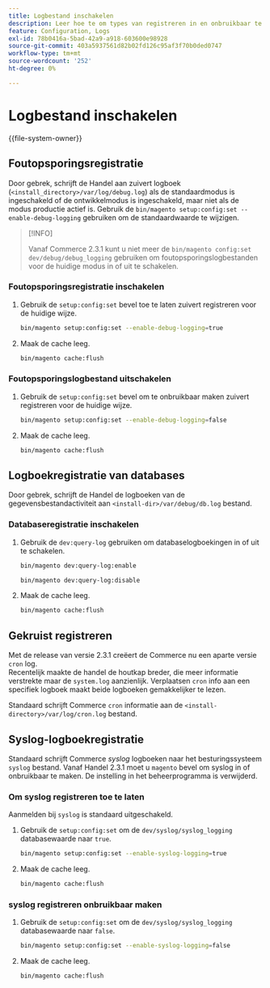```yaml
---
title: Logbestand inschakelen
description: Leer hoe te om types van registreren in en onbruikbaar te maken.
feature: Configuration, Logs
exl-id: 78b0416a-5bad-42a9-a918-603600e98928
source-git-commit: 403a5937561d82b02fd126c95af3f70b0ded0747
workflow-type: tm+mt
source-wordcount: '252'
ht-degree: 0%

---
```


# Logbestand inschakelen

{{file-system-owner}}

## Foutopsporingsregistratie

Door gebrek, schrijft de Handel aan zuivert logboek (`<install_directory>/var/log/debug.log`) als de standaardmodus is ingeschakeld of de ontwikkelmodus is ingeschakeld, maar niet als de modus productie actief is. Gebruik de `bin/magento setup:config:set --enable-debug-logging` gebruiken om de standaardwaarde te wijzigen.

>[!INFO]
>
>Vanaf Commerce 2.3.1 kunt u niet meer de `bin/magento config:set dev/debug/debug_logging` gebruiken om foutopsporingslogbestanden voor de huidige modus in of uit te schakelen.

### Foutopsporingsregistratie inschakelen

1. Gebruik de `setup:config:set` bevel toe te laten zuivert registreren voor de huidige wijze.

   ```bash
   bin/magento setup:config:set --enable-debug-logging=true
   ```

1. Maak de cache leeg.

   ```bash
   bin/magento cache:flush
   ```

### Foutopsporingslogbestand uitschakelen

1. Gebruik de `setup:config:set` bevel om te onbruikbaar maken zuivert registreren voor de huidige wijze.

   ```bash
   bin/magento setup:config:set --enable-debug-logging=false
   ```

1. Maak de cache leeg.

   ```bash
   bin/magento cache:flush
   ```

## Logboekregistratie van databases

Door gebrek, schrijft de Handel de logboeken van de gegevensbestandactiviteit aan `<install-dir>/var/debug/db.log` bestand.

### Databaseregistratie inschakelen

1. Gebruik de `dev:query-log` gebruiken om databaselogboekingen in of uit te schakelen.

   ```bash
   bin/magento dev:query-log:enable
   ```

   ```bash
   bin/magento dev:query-log:disable
   ```

1. Maak de cache leeg.

   ```bash
   bin/magento cache:flush
   ```

## Gekruist registreren

Met de release van versie 2.3.1 creëert de Commerce nu een aparte versie `cron` log. \
Recentelijk maakte de handel de houtkap breder, die meer informatie verstrekte maar de `system.log` aanzienlijk.
Verplaatsen `cron` info aan een specifiek logboek maakt beide logboeken gemakkelijker te lezen.

Standaard schrijft Commerce `cron` informatie aan de `<install-directory>/var/log/cron.log` bestand.

## Syslog-logboekregistratie

Standaard schrijft Commerce _syslog_ logboeken naar het besturingssysteem `syslog` bestand.
Vanaf Handel 2.3.1 moet u `magento` bevel om syslog in of onbruikbaar te maken.
De instelling in het beheerprogramma is verwijderd.

### Om syslog registreren toe te laten

Aanmelden bij `syslog` is standaard uitgeschakeld.

1. Gebruik de `setup:config:set` om de `dev/syslog/syslog_logging` databasewaarde naar `true`.

   ```bash
   bin/magento setup:config:set --enable-syslog-logging=true
   ```

1. Maak de cache leeg.

   ```bash
   bin/magento cache:flush
   ```

### syslog registreren onbruikbaar maken

1. Gebruik de `setup:config:set` om de `dev/syslog/syslog_logging` databasewaarde naar `false`.

   ```bash
   bin/magento setup:config:set --enable-syslog-logging=false
   ```

1. Maak de cache leeg.

   ```bash
   bin/magento cache:flush
   ```
